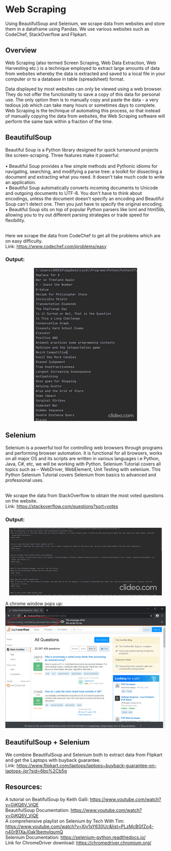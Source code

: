 # Web Scraping
Using BeautifulSoup and Selenium, we scrape data from websites and store them in a dataframe using Pandas. We use various websites such as CodeChef, StackOverflow and Flipkart.

## Overview
Web Scraping (also termed Screen Scraping, Web Data Extraction, Web Harvesting etc.) is a technique employed to extract large amounts of data from websites whereby the data is extracted and saved to a local file in your computer or to a database in table (spreadsheet) format.<br/>

Data displayed by most websites can only be viewed using a web browser. They do not offer the functionality to save a copy of this data for personal use. The only option then is to manually copy and paste the data - a very tedious job which can take many hours or sometimes days to complete. Web Scraping is the technique of automating this process, so that instead of manually copying the data from websites, the Web Scraping software will perform the same task within a fraction of the time.

## BeautifulSoup
Beautiful Soup is a Python library designed for quick turnaround projects like screen-scraping. Three features make it powerful:
<br/><br/>
• Beautiful Soup provides a few simple methods and Pythonic idioms for navigating, searching, and modifying a parse tree: a toolkit for dissecting a document and extracting what you need. It doesn't take much code to write an application.<br/>
• Beautiful Soup automatically converts incoming documents to Unicode and outgoing documents to UTF-8. You don't have to think about encodings, unless the document doesn't specify an encoding and Beautiful Soup can't detect one. Then you just have to specify the original encoding.<br/>
• Beautiful Soup sits on top of popular Python parsers like lxml and html5lib, allowing you to try out different parsing strategies or trade speed for flexibility.
<br/><br/>

Here we scrape the data from CodeChef to get all the problems which are on easy difficulty.<br/>
Link: https://www.codechef.com/problems/easy

### Output: 
<p align="center">
  <img src="https://github.com/sreesh2411/web-scraping/blob/main/images/OUTPUT1.gif" />
</p>

## Selenium
Selenium is a powerful tool for controlling web browsers through programs and performing browser automation. It is functional for all browsers, works on all major OS and its scripts are written in various languages i.e Python, Java, C#, etc, we will be working with Python. Selenium Tutorial covers all topics such as – WebDriver, WebElement, Unit Testing with selenium. This Python Selenium Tutorial covers Selenium from basics to advanced and professional uses.<br/><br/>

We scrape the data from StackOverflow to obtain the most voted questions on the website.<br/>
Link: https://stackoverflow.com/questions?sort=votes

### Output:
<p align="center">
  <img src="https://github.com/sreesh2411/web-scraping/blob/main/images/OUTPUT2.gif" />
</p>


A chrome window pops up:
![](https://github.com/sreesh2411/web-scraping/blob/main/images/2020-10-12.png)


## BeautifulSoup + Selenium
We combine BeautifulSoup and Selenium both to extract data from Flipkart and get the Laptops with buyback guarantee.<br/>
Link: https://www.flipkart.com/laptops/laptops~buyback-guarantee-on-laptops-/pr?sid=6bo%2Cb5g

## Resources:
A tutorial on BeatifulSoup by Keith Galli: https://www.youtube.com/watch?v=GjKQ6V_ViQE <br/>
BeautifulSoup Documentation: https://www.youtube.com/watch?v=GjKQ6V_ViQE <br/>
A comprehensive playlist on Selenium by Tech With Tim: https://www.youtube.com/watch?v=Xjv1sY630Uc&list=PLzMcBGfZo4-n40rB1XaJ0ak1bemvlqumQ <br/>
Selenium Documentation: https://selenium-python.readthedocs.io/ <br/>
Link for ChromeDriver download: https://chromedriver.chromium.org/ <br/>

 
